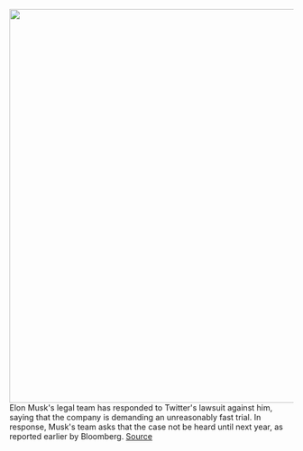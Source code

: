 <img src='https://cdn.vox-cdn.com/thumbor/Lx_TVLaiArB23gge5lA7BEMQDlE=/0x0:2040x1360/1200x800/filters:focal(857x517:1183x843)/cdn.vox-cdn.com/uploads/chorus_image/image/71123616/VRG_Illo_STK022_K_Radtke_Musk_Twitter_Shrug.0.jpg' width='700px' /><br/>
Elon Musk's legal team has responded to Twitter's lawsuit against him, saying that the company is demanding an unreasonably fast trial. In response, Musk's team asks that the case not be heard until next year, as reported earlier by Bloomberg.
<a href='https://www.theverge.com/2022/7/15/23220797/elon-musk-twitter-trial-scheduling-delaware-acquisition-lawsuit'> Source <a/>